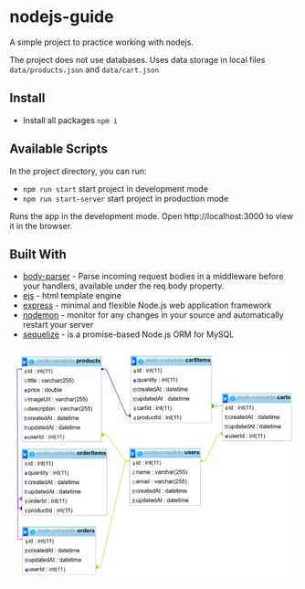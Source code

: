 # nodejs-guide

A simple project to practice working with nodejs.

The project does not use databases. Uses data storage in local files `data/products.json` and  `data/cart.json`

## Install
* Install all packages  `npm i`


## Available Scripts
In the project directory, you can run:
* `npm run start` start project in development mode
* `npm run start-server` start project in production mode 

Runs the app in the development mode. Open http://localhost:3000 to view it in the browser.


## Built With
* [body-parser](https://github.com/expressjs/body-parser) - Parse incoming request bodies in a middleware before your handlers, available under the req.body property.
* [ejs](https://github.com/mde/ejs) - html template engine
* [express](https://expressjs.com/ru/) - minimal and flexible Node.js web application framework
* [nodemon](https://nodemon.io/) - monitor for any changes in your source and automatically restart your server
* [sequelize](https://github.com/sequelize/sequelize) - is a promise-based Node.js ORM for MySQL

![table-relation](./templates/table-relation.png)

